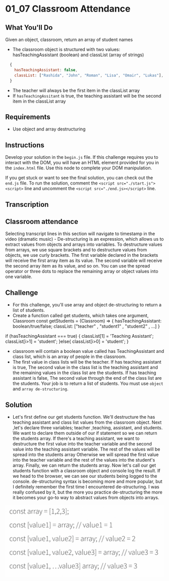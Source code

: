 # 01_07 Classroom Attendance

## What You'll Do

Given an object, classroom, return an array of student names

- The classroom object is structured with two values: hasTeachingAssistant (boolean) and classList (array of strings)

```js
  {
    hasTeachingAssistant: false,
    classList: ["Rashida", "John", "Roman", "Lisa", "Omair", "Lukas"],
  }
```

- The teacher will always be the first item in the classList array
- If `hasTeachingAssitant` is true, the teaching assistant will be the second item in the classList array

## Requirements

- Use object and array destructuring

## Instructions

Develop your solution in the `begin.js` file. If this challenge requires you to interact with the DOM, you will have an HTML element provided for you in the `index.html` file. Use this node to complete your DOM manipulation.

If you get stuck or want to see the final solution, you can check out the `end.js` file. To run the solution, comment the `<script src="./start.js"><script>` line and uncomment the `<script src="./end.js></script>` line.


## Transcription

## Classroom attendance

Selecting transcript lines in this section will navigate to timestamp in the video
(dramatic music) - De-structuring is an expression, which allows us to extract values from objects and arrays into variables. To destructure values from arrays, we use square brackets and to destructure values from objects, we use curly brackets. The first variable declared in the brackets will receive the first array item as its value. The second variable will receive the second array item as its value, and so on. You can use the spread operator or three dots to replace the remaining array or object values into one variable. 

## Challenge

- For this challenge, you'll use array and object de-structuring to return a list of students. 
- Create a function called get students, which takes one argument, Classroom 
const getStudents = (Classroom) => { 
  hasTeachingAssistant: boolean/true/false;
  classList: ["teacher" , "student1" , "student2" , ...]
}

if (hasTeachingAssistant === true) {
  classList[1] = 'Teaching Assistant';
  classList[i>1] = 'student';
}else{
  classList[i>0] = 'student';
}
- classroom will contain a boolean value called has TeachingAssistant and class list, which is an array of people in the classroom. 
- The first value in class lists will be the teacher. 
If has teaching assistant is true, The second value in the class list is the teaching assistant and the remaining values in the class list are the students. If has teaching assistant is false, The second value through the end of the class list are the students. Your job is to return a list of students. You must use `object` and `array de-structuring`. 

## Solution

- Let's first define our get students function. We'll destructure the has teaching assistant and class list values from the classroom object. Next ,let's declare three variables; teacher ,teaching, assistant, and students. We want to declare them outside of our if statement so we can return the students array. If there's a teaching assistant, we want to destructure the first value into the teacher variable and the second value into the teaching assistant variable. The rest of the values will be spread into the students array Otherwise we will spread the first value into the teacher variable and the rest of the values into the student's array. Finally, we can return the students array. Now let's call our get students function with a classroom object and console log the result. If we head to the browser, we can see our students being logged to the console. de-structuring syntax is becoming more and more popular, but I definitely remember the first time I encountered de-structuring. I was really confused by it, but the more you practice de-structuring the more it becomes your go-to way to abstract values from objects into arrays.


![Diagram1]("../../Diagram1.png)

